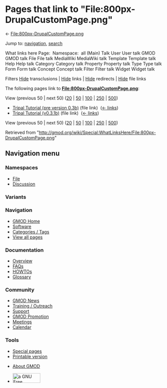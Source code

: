 <div id="mw-page-base" class="noprint">

</div>

<div id="mw-head-base" class="noprint">

</div>

<div id="content" class="mw-body" role="main">

<span id="top"></span>

<div id="mw-js-message" style="display:none;">

</div>



# <span dir="auto">Pages that link to "File:800px-DrupalCustomPage.png"</span>

<div id="bodyContent">

<div id="contentSub">

←
[File:800px-DrupalCustomPage.png](/wiki/File:800px-DrupalCustomPage.png "File:800px-DrupalCustomPage.png")

</div>

<div id="jump-to-nav" class="mw-jump">

Jump to: [navigation](#mw-navigation), [search](#p-search)

</div>

<div id="mw-content-text">

What links here Page:  Namespace:  all (Main) Talk User User talk GMOD
GMOD talk File File talk MediaWiki MediaWiki talk Template Template talk
Help Help talk Category Category talk Property Property talk Type Type
talk Form Form talk Concept Concept talk Filter Filter talk Widget
Widget talk

Filters
[Hide](/mediawiki/index.php?title=Special:WhatLinksHere/File:800px-DrupalCustomPage.png&hidetrans=1 "Special:WhatLinksHere/File:800px-DrupalCustomPage.png")
transclusions \|
[Hide](/mediawiki/index.php?title=Special:WhatLinksHere/File:800px-DrupalCustomPage.png&hidelinks=1 "Special:WhatLinksHere/File:800px-DrupalCustomPage.png")
links \|
[Hide](/mediawiki/index.php?title=Special:WhatLinksHere/File:800px-DrupalCustomPage.png&hideredirs=1 "Special:WhatLinksHere/File:800px-DrupalCustomPage.png")
redirects \|
[Hide](/mediawiki/index.php?title=Special:WhatLinksHere/File:800px-DrupalCustomPage.png&hideimages=1 "Special:WhatLinksHere/File:800px-DrupalCustomPage.png")
file links

The following pages link to
**[File:800px-DrupalCustomPage.png](/wiki/File:800px-DrupalCustomPage.png "File:800px-DrupalCustomPage.png")**:

View (previous 50 \| next 50)
([20](/mediawiki/index.php?title=Special:WhatLinksHere/File:800px-DrupalCustomPage.png&limit=20 "Special:WhatLinksHere/File:800px-DrupalCustomPage.png")
\|
[50](/mediawiki/index.php?title=Special:WhatLinksHere/File:800px-DrupalCustomPage.png&limit=50 "Special:WhatLinksHere/File:800px-DrupalCustomPage.png")
\|
[100](/mediawiki/index.php?title=Special:WhatLinksHere/File:800px-DrupalCustomPage.png&limit=100 "Special:WhatLinksHere/File:800px-DrupalCustomPage.png")
\|
[250](/mediawiki/index.php?title=Special:WhatLinksHere/File:800px-DrupalCustomPage.png&limit=250 "Special:WhatLinksHere/File:800px-DrupalCustomPage.png")
\|
[500](/mediawiki/index.php?title=Special:WhatLinksHere/File:800px-DrupalCustomPage.png&limit=500 "Special:WhatLinksHere/File:800px-DrupalCustomPage.png"))

- [Tripal Tutorial (pre version
  0.3b)](/wiki/Tripal_Tutorial_(pre_version_0.3b) "Tripal Tutorial (pre version 0.3b)")
  (file link) ‎ <span class="mw-whatlinkshere-tools">([←
  links](/mediawiki/index.php?title=Special:WhatLinksHere&target=Tripal+Tutorial+%28pre+version+0.3b%29 "Special:WhatLinksHere"))</span>
- [Tripal Tutorial
  (v0.3.1b)](/wiki/Tripal_Tutorial_(v0.3.1b) "Tripal Tutorial (v0.3.1b)")
  (file link) ‎ <span class="mw-whatlinkshere-tools">([←
  links](/mediawiki/index.php?title=Special:WhatLinksHere&target=Tripal+Tutorial+%28v0.3.1b%29 "Special:WhatLinksHere"))</span>

View (previous 50 \| next 50)
([20](/mediawiki/index.php?title=Special:WhatLinksHere/File:800px-DrupalCustomPage.png&limit=20 "Special:WhatLinksHere/File:800px-DrupalCustomPage.png")
\|
[50](/mediawiki/index.php?title=Special:WhatLinksHere/File:800px-DrupalCustomPage.png&limit=50 "Special:WhatLinksHere/File:800px-DrupalCustomPage.png")
\|
[100](/mediawiki/index.php?title=Special:WhatLinksHere/File:800px-DrupalCustomPage.png&limit=100 "Special:WhatLinksHere/File:800px-DrupalCustomPage.png")
\|
[250](/mediawiki/index.php?title=Special:WhatLinksHere/File:800px-DrupalCustomPage.png&limit=250 "Special:WhatLinksHere/File:800px-DrupalCustomPage.png")
\|
[500](/mediawiki/index.php?title=Special:WhatLinksHere/File:800px-DrupalCustomPage.png&limit=500 "Special:WhatLinksHere/File:800px-DrupalCustomPage.png"))

</div>

<div class="printfooter">

Retrieved from
"<http://gmod.org/wiki/Special:WhatLinksHere/File:800px-DrupalCustomPage.png>"

</div>

<div id="catlinks" class="catlinks catlinks-allhidden">

</div>

<div class="visualClear">

</div>

</div>

</div>

<div id="mw-navigation">

## Navigation menu

<div id="mw-head">



<div id="left-navigation">

<div id="p-namespaces" class="vectorTabs" role="navigation"
aria-labelledby="p-namespaces-label">

### Namespaces

- <span id="ca-nstab-image"><a href="/wiki/File:800px-DrupalCustomPage.png" accesskey="c"
  title="View the file page [c]">File</a></span>
- <span id="ca-talk"><a
  href="/mediawiki/index.php?title=File_talk:800px-DrupalCustomPage.png&amp;action=edit&amp;redlink=1"
  accesskey="t"
  title="Discussion about the content page [t]">Discussion</a></span>

</div>

<div id="p-variants" class="vectorMenu emptyPortlet" role="navigation"
aria-labelledby="p-variants-label">

### 

### Variants[](#)

<div class="menu">

</div>

</div>

</div>

<div id="right-navigation">





</div>



</div>

</div>

</div>

<div id="mw-panel">

<div id="p-logo" role="banner">

<a href="/wiki/Main_Page"
style="background-image: url(http://gmod.org/images/GMOD-cogs.png);"
title="Visit the main page"></a>

</div>

<div id="p-Navigation" class="portal" role="navigation"
aria-labelledby="p-Navigation-label">

### Navigation

<div class="body">

- <span id="n-GMOD-Home">[GMOD Home](/wiki/Main_Page)</span>
- <span id="n-Software">[Software](/wiki/GMOD_Components)</span>
- <span id="n-Categories-.2F-Tags">[Categories /
  Tags](/wiki/Categories)</span>
- <span id="n-View-all-pages">[View all
  pages](/wiki/Special:AllPages)</span>

</div>

</div>

<div id="p-Documentation" class="portal" role="navigation"
aria-labelledby="p-Documentation-label">

### Documentation

<div class="body">

- <span id="n-Overview">[Overview](/wiki/Overview)</span>
- <span id="n-FAQs">[FAQs](/wiki/Category:FAQ)</span>
- <span id="n-HOWTOs">[HOWTOs](/wiki/Category:HOWTO)</span>
- <span id="n-Glossary">[Glossary](/wiki/Glossary)</span>

</div>

</div>

<div id="p-Community" class="portal" role="navigation"
aria-labelledby="p-Community-label">

### Community

<div class="body">

- <span id="n-GMOD-News">[GMOD News](/wiki/GMOD_News)</span>
- <span id="n-Training-.2F-Outreach">[Training /
  Outreach](/wiki/Training_and_Outreach)</span>
- <span id="n-Support">[Support](/wiki/Support)</span>
- <span id="n-GMOD-Promotion">[GMOD
  Promotion](/wiki/GMOD_Promotion)</span>
- <span id="n-Meetings">[Meetings](/wiki/Meetings)</span>
- <span id="n-Calendar">[Calendar](/wiki/Calendar)</span>

</div>

</div>

<div id="p-tb" class="portal" role="navigation"
aria-labelledby="p-tb-label">

### Tools

<div class="body">

- <span id="t-specialpages"><a href="/wiki/Special:SpecialPages" accesskey="q"
  title="A list of all special pages [q]">Special pages</a></span>
- <span id="t-print"><a
  href="/mediawiki/index.php?title=Special:WhatLinksHere/File:800px-DrupalCustomPage.png&amp;printable=yes"
  rel="alternate" accesskey="p"
  title="Printable version of this page [p]">Printable version</a></span>

</div>

</div>

</div>

</div>

<div id="footer" role="contentinfo">

- <span id="footer-places-about">[About
  GMOD](/wiki/GMOD:About "GMOD:About")</span>

<!-- -->

- <span id="footer-copyrightico">[<img src="http://www.gnu.org/graphics/gfdl-logo-small.png" width="88"
  height="31" alt="a GNU Free Documentation License" />](http://www.gnu.org/licenses/fdl-1.3.html)</span>


<div style="clear:both">

</div>

</div>

